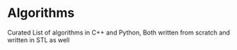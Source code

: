 # Algorithms
Curated List of algorithms in C++ and Python, Both written from scratch and written in STL as well 
